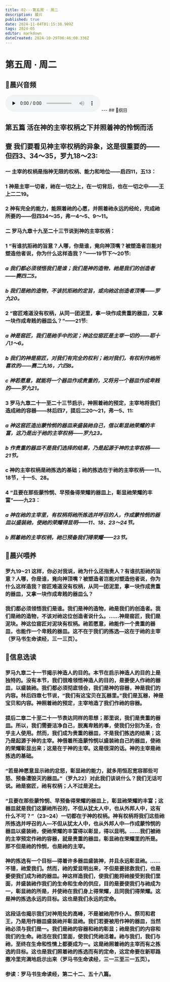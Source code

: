 ```yaml
---
title: 02---第五周 · 周二
description: 晨兴
published: true
date: 2024-11-04T01:15:38.909Z
tags: 2024-05
editor: markdown
dateCreated: 2024-10-29T06:46:08.336Z
---
```


# 第五周 · 周二

## 🎵晨兴音频
<audio id="audio" controls="" preload="none">
      <source id="mp3" src="/2024-05/week5/week5day2.mp3">
</audio>
---
## 📖纲目

## 第五篇   活在神的主宰权柄之下并照着神的怜悯而活

## 壹   我们要看见神主宰权柄的异象，这是很重要的——但四3、34～35，罗九18～23:

### 一   主宰的权柄是指神无限的权柄、能力和地位——启四11，五13：

### 1   神是主宰一切者，祂在一切之上，在一切背后，也在一切之中——王上二二19。

### 2   神有完全的能力，能照着祂的心愿，并照着祂永远的经纶，完成祂所要的——但四34～35，弗一4～5、9～11。

### 二   罗马九章十九至二十三节说到神的主宰权柄：

### 1   “有谁抗拒祂的旨意？人哪，你是谁，竟向神顶嘴？被塑造者岂能对塑造他者说，你为什么这样造我？“——19节下～20节:

### *a   我们都必须领悟我们是谁；我们是神的造物，祂是我们的创造者——赛四二5。*

### *b   我们是祂的造物，不该抗拒祂的定旨，或向祂这创造者顶嘴——罗九20。*

### 2   “窑匠难道没有权柄，从同一团泥里，拿一块作成贵重的器皿，又拿一块作成卑贱的器皿么？”——21节:

### *a   神是窑匠，我们是祂手中的泥；神这位窑匠是主宰一切的——耶十八1～6。*

### *b   我们的神是窑匠，对我们有完全的权利；祂对我们，有权利作祂所喜欢的——赛二九16，六四8。*

### *c   神若愿意，就能将一个器皿作成贵重的，又将另一个器皿作成卑贱的——罗九21。*

### 3   罗马九章二十一至二十三节启示，神照着祂的预定，主宰地将我们造成祂的容器——林后四7，提后二20～21，弗一5、11:

### *a   神这窑匠造出蒙怜悯的器皿来盛装祂自己，借以彰显祂荣耀的丰富，这乃是出于祂的主宰权柄——罗九23。*

### *b   作贵重的器皿不是我们选择的结果，乃是起源于神的主宰权柄——21节。*

### c   神的主宰权柄是祂拣选的基础；祂的拣选在于祂的主宰权柄——11、18节，十一5、28。

### 4   “且要在那些蒙怜悯、早预备得荣耀的器皿上，彰显祂荣耀的丰富”——九23：

### *a   神在祂的主宰里，有权柄将祂所拣选并呼召的人，作成蒙怜悯的器皿以盛装祂，使祂的荣耀得显明——11、18、23～24节。*

### *b   照着祂的主宰权柄，祂已预备我们得荣耀——23节。*

## 📖晨兴喂养

### 罗九19~21    这样，你必对我说，祂为什么还指责人？有谁抗拒祂的旨意？人哪，你是谁，竟向神顶嘴？被塑造者岂能对塑造他者说，你为什么这样造我？窑匠难道没有权柄，从同一团泥里，拿一块作成贵重的器皿，又拿一块作成卑贱的器皿么？

### 我们都必须领悟我们是谁。我们是神的造物，祂是我们的创造者。我们是祂的造物，不该对祂这位创造者说什么。……神是窑匠，我们是泥块。神这位窑匠对泥块有权柄。祂若愿意，祂能作一个贵重的器皿，也能作一个卑贱的器皿。这不在于我们的拣选—这在于祂的主宰（罗马书生命读经，三一三页）。

## 📖信息选读

### 罗马九章二十一节揭示神造人的目的。本节在启示神造人的目的上是独特的。没有本节，我们很难领悟神造人的目的，是要使人作祂的器皿，以盛装祂。我们都必须彻底领会，我们是神的容器，神是我们的内容。林后四章七节说，“我们有这宝贝在瓦器里。”我们是瓦器，神是宝贝和内容。神照着祂的预定，主宰地造了我们作祂的容器。

### 提后二章二十至二十一节表达同样的思想；那里说，我们是贵重的器皿。所以，我们需要洁净自己，脱离卑贱的事，使我们分别为圣，合乎主人使用。然而，我们成为贵重的器皿，不是我们拣选的结果；这乃是起源于神的主宰。神借着所造蒙怜悯以盛装祂自己的器皿，使祂的荣耀彰显出来；这是在于神的主宰。这是很深的话。神的主宰是祂拣选的基础。

### “若是神愿意显示祂的忿怒，彰显祂的能力，就多用恒忍宽容那些可怒、预备遭毁灭的器皿。”（罗九22）对此我们该说什么？我们无话可说。祂是窑匠，祂有权柄；人不过是泥土。

### “且要在那些蒙怜悯、早预备得荣耀的器皿上，彰显祂荣耀的丰富；这器皿就是我们这蒙祂所召的，不但从犹太人中，也从外邦人中，这有什么不可？”（23~24）一切都在于神的权柄。神有权柄将我们这些祂所拣选并呼召的人—不但从犹太人中，也从外邦人中—作成蒙怜悯的器皿以盛装祂，使祂荣耀的丰富得以彰显，得以显明。……我们被祂的主宰预定作祂的容器，就是贵重的器皿，彰显祂在荣耀里的所是。那不但是祂的怜悯，也是祂的主宰。

### 神的拣选有一个目标—得着许多器皿盛装神，并且永远彰显祂。……不错，祂爱我们。然而，祂的爱显明出来，不但是要拯救我们，也是要使我们成为祂的器皿。神这样造我们，使我们能将祂接受到我们里面，并盛装祂作我们的生命和生命的供应，目的是要使我们与祂成为一，彰显祂的所是，并使祂在我们身上得荣耀，且同我们得荣耀。这是神的拣选永远的目标。这也是我们永远的定命。

### 这段话也揭示我们对神用处的高峰，不是被祂用作仆人、祭司和君王，乃是用作器皿盛装祂并彰显祂。我们若要被用作神的器皿，当然祂必须与我们是一。我们是祂的容器和祂的彰显；祂是我们的内容和我们的生命。祂活在我们里面，使我们凭祂活着。祂与我们，我们与祂，至终在生命和性情上都要成为一。这是祂照着祂的主宰而有之拣选的目标。这也是我们照着祂的拣选而有的定命，这定命要在新耶路撒冷里完满地启示出来（罗马书生命读经，三一三至三一五页）。

### 参读：罗马书生命读经，第二十二、五十八篇。

<!-- Google tag (gtag.js) -->
<script async src="https://www.googletagmanager.com/gtag/js?id=G-1P8709Z16T"></script>
<script>
  window.dataLayer = window.dataLayer || [];
  function gtag(){dataLayer.push(arguments);}
  gtag('js', new Date());

  gtag('config', 'G-1P8709Z16T');
</script>